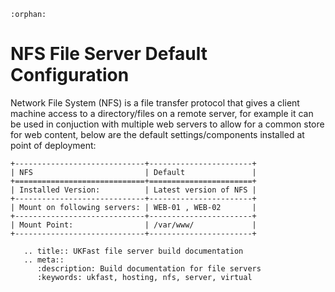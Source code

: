 ```eval_rst
:orphan:
```

# NFS File Server Default Configuration

Network File System (NFS) is a file transfer protocol that gives a client machine access to a directory/files on a remote server, for example it can be used in conjuction with multiple web servers to allow for a common store for web content, below are the default settings/components installed at point of deployment:

```eval_rst
+-----------------------------+-----------------------+
| NFS                         | Default               |
+=============================+=======================+
| Installed Version:          | Latest version of NFS |
+-----------------------------+-----------------------+
| Mount on following servers: | WEB-01 , WEB-02       |
+-----------------------------+-----------------------+
| Mount Point:                | /var/www/             |
+-----------------------------+-----------------------+
```

```eval_rst
   .. title:: UKFast file server build documentation
   .. meta::
      :description: Build documentation for file servers
      :keywords: ukfast, hosting, nfs, server, virtual
```
